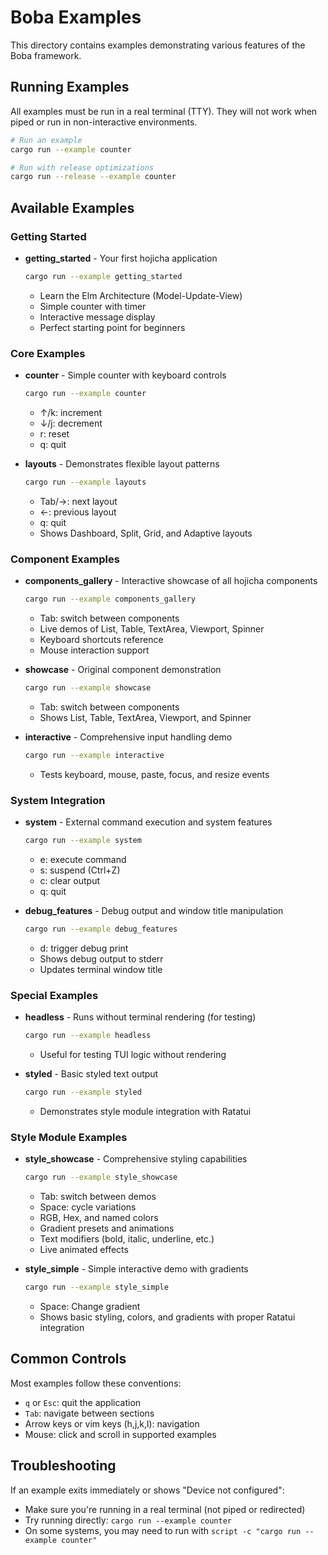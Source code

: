 # Boba Examples

This directory contains examples demonstrating various features of the Boba framework.

## Running Examples

All examples must be run in a real terminal (TTY). They will not work when piped or run in non-interactive environments.

```bash
# Run an example
cargo run --example counter

# Run with release optimizations
cargo run --release --example counter
```

## Available Examples

### Getting Started

- **getting_started** - Your first hojicha application
  ```bash
  cargo run --example getting_started
  ```
  - Learn the Elm Architecture (Model-Update-View)
  - Simple counter with timer
  - Interactive message display
  - Perfect starting point for beginners

### Core Examples

- **counter** - Simple counter with keyboard controls
  ```bash
  cargo run --example counter
  ```
  - ↑/k: increment
  - ↓/j: decrement
  - r: reset
  - q: quit

- **layouts** - Demonstrates flexible layout patterns
  ```bash
  cargo run --example layouts
  ```
  - Tab/→: next layout
  - ←: previous layout
  - q: quit
  - Shows Dashboard, Split, Grid, and Adaptive layouts

### Component Examples

- **components_gallery** - Interactive showcase of all hojicha components
  ```bash
  cargo run --example components_gallery
  ```
  - Tab: switch between components
  - Live demos of List, Table, TextArea, Viewport, Spinner
  - Keyboard shortcuts reference
  - Mouse interaction support

- **showcase** - Original component demonstration
  ```bash
  cargo run --example showcase
  ```
  - Tab: switch between components
  - Shows List, Table, TextArea, Viewport, and Spinner

- **interactive** - Comprehensive input handling demo
  ```bash
  cargo run --example interactive
  ```
  - Tests keyboard, mouse, paste, focus, and resize events

### System Integration

- **system** - External command execution and system features
  ```bash
  cargo run --example system
  ```
  - e: execute command
  - s: suspend (Ctrl+Z)
  - c: clear output
  - q: quit

- **debug_features** - Debug output and window title manipulation
  ```bash
  cargo run --example debug_features
  ```
  - d: trigger debug print
  - Shows debug output to stderr
  - Updates terminal window title

### Special Examples

- **headless** - Runs without terminal rendering (for testing)
  ```bash
  cargo run --example headless
  ```
  - Useful for testing TUI logic without rendering

- **styled** - Basic styled text output
  ```bash
  cargo run --example styled
  ```
  - Demonstrates style module integration with Ratatui

### Style Module Examples

- **style_showcase** - Comprehensive styling capabilities
  ```bash
  cargo run --example style_showcase
  ```
  - Tab: switch between demos
  - Space: cycle variations
  - RGB, Hex, and named colors
  - Gradient presets and animations
  - Text modifiers (bold, italic, underline, etc.)
  - Live animated effects

- **style_simple** - Simple interactive demo with gradients
  ```bash
  cargo run --example style_simple
  ```
  - Space: Change gradient
  - Shows basic styling, colors, and gradients with proper Ratatui integration

## Common Controls

Most examples follow these conventions:
- `q` or `Esc`: quit the application
- `Tab`: navigate between sections
- Arrow keys or vim keys (h,j,k,l): navigation
- Mouse: click and scroll in supported examples

## Troubleshooting

If an example exits immediately or shows "Device not configured":
- Make sure you're running in a real terminal (not piped or redirected)
- Try running directly: `cargo run --example counter`
- On some systems, you may need to run with `script -c "cargo run --example counter"`